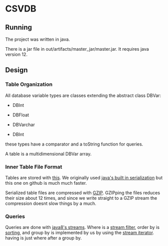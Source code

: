 CSVDB
======

Running
-----
The project was written in java.

There is a jar file in out/artifacts/master_jar/master.jar. It requires java version 12.

Design
------

### Table Organization
All database variable types are classes extending the abstract class DBVar: 

* DBInt 

* DBFloat

* DBVarchar

* DBInt

these types have a comparator and a toString function for queries.

A table is a multidimensional DBVar array.

### Inner Table File Format
Tables are stored with [this](https://github.com/RuedigerMoeller/fast-serialization).
We originally used [java's built in serialization](https://docs.oracle.com/javase/10/docs/api/java/io/ObjectOutputStream.html) 
but this one on github is much much faster.

Serialized table files are compressed with [GZIP](https://docs.oracle.com/javase/7/docs/api/java/util/zip/GZIPOutputStream.html).
GZIPping the files reduces their size about 12 times, 
and since we write straight to a GZIP stream the compression doesnt slow things by a much.

### Queries
Queries are done with [java8's streams](https://docs.oracle.com/javase/8/docs/api/java/util/stream/Stream.html). 
Where is a [stream filter](https://docs.oracle.com/javase/8/docs/api/java/util/stream/Stream.html#filter-java.util.function.Predicate), 
order by is [sorting](https://docs.oracle.com/javase/8/docs/api/java/util/stream/Stream.html#sorted-java.util.Comparator), 
and group by is implemented by us by using the [stream iterator](https://docs.oracle.com/javase/8/docs/api/java/util/stream/BaseStream.html#iterator--).
having is just where after a group by.
